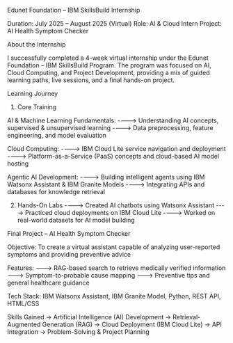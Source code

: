 Edunet Foundation – IBM SkillsBuild Internship

Duration: July 2025 – August 2025 (Virtual)
Role: AI & Cloud Intern
Project: AI Health Symptom Checker

About the Internship

I successfully completed a 4-week virtual internship under the Edunet Foundation – IBM SkillsBuild Program.
The program was focused on AI, Cloud Computing, and Project Development, providing a mix of guided learning paths, live sessions, and a final hands-on project.

Learning Journey

1. Core Training

 AI & Machine Learning Fundamentals:
----> Understanding AI concepts, supervised & unsupervised learning
----> Data preprocessing, feature engineering, and model evaluation

Cloud Computing:
----> IBM Cloud Lite service navigation and deployment
----> Platform-as-a-Service (PaaS) concepts and cloud-based AI model hosting

Agentic AI Development:
----> Building intelligent agents using IBM Watsonx Assistant & IBM Granite Models
----> Integrating APIs and databases for knowledge retrieval

2. Hands-On Labs
----> Created AI chatbots using Watsonx Assistant
----> Practiced cloud deployments on IBM Cloud Lite
----> Worked on real-world datasets for AI model building

Final Project – AI Health Symptom Checker

Objective: To create a virtual assistant capable of analyzing user-reported symptoms and providing preventive advice

Features:
---> RAG-based search to retrieve medically verified information
---> Symptom-to-probable cause mapping
---> Preventive tips and general healthcare guidance

Tech Stack: IBM Watsonx Assistant, IBM Granite Model, Python, REST API, HTML/CSS

Skills Gained
-> Artificial Intelligence (AI) Development
-> Retrieval-Augmented Generation (RAG)
-> Cloud Deployment (IBM Cloud Lite)
-> API Integration
-> Problem-Solving & Project Planning
